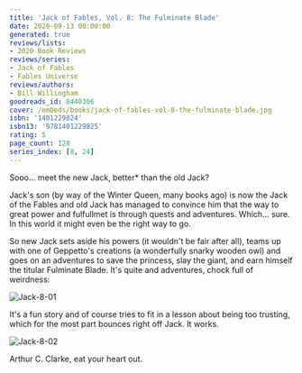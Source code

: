 ```yaml
---
title: 'Jack of Fables, Vol. 8: The Fulminate Blade'
date: 2020-09-13 00:00:00
generated: true
reviews/lists:
- 2020 Book Reviews
reviews/series:
- Jack of Fables
- Fables Universe
reviews/authors:
- Bill Willingham
goodreads_id: 8440306
cover: /embeds/books/jack-of-fables-vol-8-the-fulminate-blade.jpg
isbn: '1401229824'
isbn13: '9781401229825'
rating: 5
page_count: 128
series_index: [8, 24]
---
```

Sooo... meet the new Jack, better* than the old Jack?  

Jack's son (by way of the Winter Queen, many books ago) is now the Jack of the Fables and old Jack has managed to convince him that the way to great power and fulfullmet is through quests and adventures. Which... sure. In this world it might even be the right way to go.  

<!--more-->

So new Jack sets aside his powers (it wouldn't be fair after all), teams up with one of Geppetto's creations (a wonderfully snarky wooden owl) and goes on an adventures to save the princess, slay the giant, and earn himself the titular Fulminate Blade. It's quite and adventures, chock full of weirdness:  

![Jack-8-01](/embeds/books/attachments/jack-8-01.jpg)  

It's a fun story and of course tries to fit in a lesson about being too trusting, which for the most part bounces right off Jack. It works.  

![Jack-8-02](/embeds/books/attachments/jack-8-02.jpg)  

Arthur C. Clarke, eat your heart out.